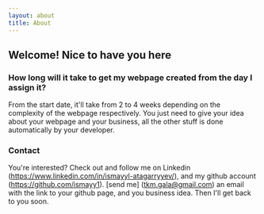 ```yaml
---
layout: about
title: About
---
```


## Welcome! Nice to have you here

### How long will it take to get my webpage created from the day I assign it?

From the start date, it'll take from 2 to 4 weeks depending on the complexity of the webpage respectively. You just need to give your idea about your webpage and your business, all the other stuff is done automatically by your developer.  


### Contact

You're interested? Check out and follow me on Linkedin (https://www.linkedin.com/in/ismayyl-atagarryyev/), and my github account (https://github.com/ismayy1). [send me] (tkm.gala@gmail.com) an email with the link to your github page, and you business idea. Then I'll get back to you soon. 

